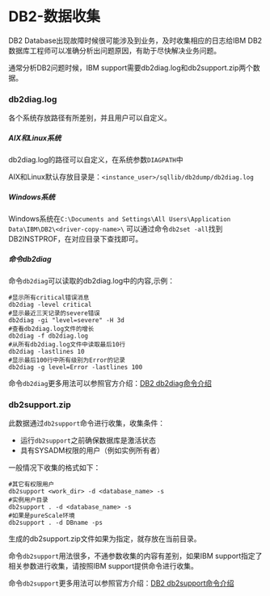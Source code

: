 # DB2-数据收集

DB2 Database出现故障时候很可能涉及到业务，及时收集相应的日志给IBM DB2数据库工程师可以准确分析出问题原因，有助于尽快解决业务问题。

通常分析DB2问题时候，IBM support需要db2diag.log和db2support.zip两个数据。

### db2diag.log
各个系统存放路径有所差别，并且用户可以自定义。
##### AIX和Linux系统
db2diag.log的路径可以自定义，在系统参数`DIAGPATH`中

AIX和Linux默认存放目录是：`<instance_user>/sqllib/db2dump/db2diag.log`

##### Windows系统
Windows系统在`C:\Documents and Settings\All Users\Application Data\IBM\DB2\<driver-copy-name>\`
可以通过命令`db2set -all`找到DB2INSTPROF，在对应目录下查找即可。

##### 命令db2diag
命令`db2diag`可以读取的db2diag.log中的内容,示例：
```shell
#显示所有critical错误消息
db2diag -level critical
#显示最近三天记录的severe错误
db2diag -gi "level=severe" -H 3d
#查看db2diag.log文件的增长
db2diag -f db2diag.log
#从所有db2diag.log文件中读取最后10行
db2diag -lastlines 10
#显示最后100行中所有级别为Error的记录
db2diag -g level=Error -lastlines 100
```
命令`db2diag`更多用法可以参照官方介绍：[DB2 db2diag命令介绍](https://www.ibm.com/support/knowledgecenter/SSEPGG_11.5.0/com.ibm.db2.luw.admin.cmd.doc/doc/r0011728.html)

### db2support.zip

此数据通过`db2support`命令进行收集，收集条件：
- 运行`db2support`之前确保数据库是激活状态
- 具有SYSADM权限的用户（例如实例所有者）

一般情况下收集的格式如下：
```shell
#其它有权限用户
db2support <work_dir> -d <database_name> -s
#实例用户目录
db2support . -d <database_name> -s
#如果是pureScale环境
db2support . -d DBname -ps
```
生成的db2support.zip文件如果为指定，就存放在当前目录。

命令`db2support`用法很多，不通参数收集的内容有差别，如果IBM support指定了相关参数进行收集，请按照IBM support提供命令进行收集。

命令`db2support`更多用法可以参照官方介绍：[DB2 db2support命令介绍](https://www.ibm.com/support/knowledgecenter/SSEPGG_11.5.0/com.ibm.db2.luw.admin.cmd.doc/doc/r0004503.html)

